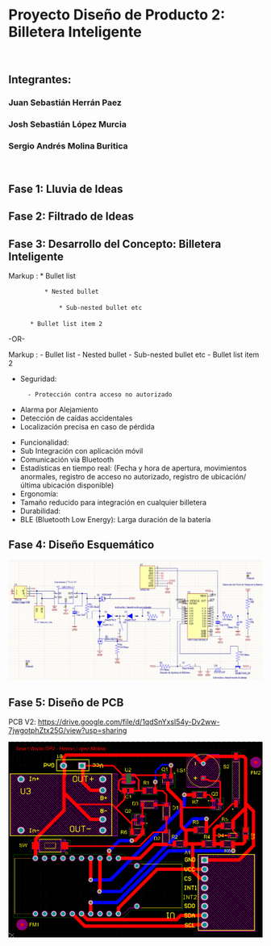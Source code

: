 
# Proyecto Diseño de Producto 2: Billetera Inteligente

<br />

## Integrantes:  

### Juan Sebastián Herrán Paez  

### Josh Sebastián López Murcia  

### Sergio Andrés Molina Buritica  

<br />

## Fase 1: Lluvia de Ideas 

## Fase 2: Filtrado de Ideas 

## Fase 3: Desarrollo del Concepto: Billetera Inteligente

 Markup : * Bullet list
 
              * Nested bullet
              
                  * Sub-nested bullet etc
                  
          * Bullet list item 2

-OR-

 Markup : - Bullet list
              - Nested bullet
                  - Sub-nested bullet etc
          - Bullet list item 2 
*	Seguridad:
  
          -	Protección contra acceso no autorizado
-	Alarma por Alejamiento
-	Detección de caídas accidentales
-	Localización precisa en caso de pérdida

*	Funcionalidad: 
  *	Sub Integración con aplicación móvil
  *	Comunicación via Bluetooth
  *	Estadísticas en tiempo real: (Fecha y hora de apertura, movimientos anormales, registro de acceso no autorizado, registro de ubicación/última ubicación disponible)
*	Ergonomía: 
  *	Tamaño reducido para integración en cualquier billetera
*	Durabilidad:
  *	BLE (Bluetooth Low Energy): Larga duración de la batería


## Fase 4: Diseño Esquemático

![alt text](https://github.com/joshmessi10/DisenoProducto2-Herran-Lopez-Molina/blob/main/Images/Schematic.png?raw=true)

## Fase 5: Diseño de PCB

PCB V2: https://drive.google.com/file/d/1qdSnYxsl54y-Dv2ww-7jwgotphZtx25G/view?usp=sharing

![alt text](https://github.com/joshmessi10/DisenoProducto2-Herran-Lopez-Molina/blob/main/Images/PCB.png?raw=true)



